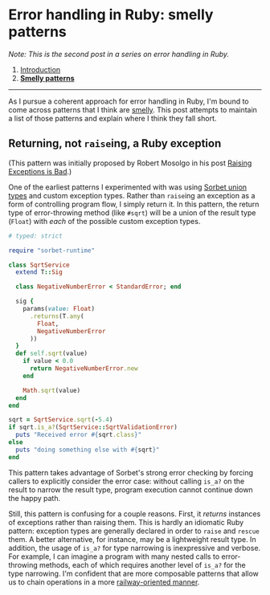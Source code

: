 # Error handling in Ruby: smelly patterns

_Note: This is the second post in a series on error handling in Ruby._

1. [Introduction](/writing/ruby-error-handling-introduction.html)
2. **[Smelly patterns](/writing/ruby-error-handling-smelly-patterns.html)**

---

As I pursue a coherent approach for error handling in Ruby, I'm bound to come
across patterns that I think are [smelly](https://en.wikipedia.org/wiki/Code_smell). This post attempts to maintain a list of those patterns and explain where I think they fall short.

## Returning, not `raise`ing, a Ruby exception

(This pattern was initially proposed by Robert Mosolgo in his post [Raising
Exceptions is Bad](https://rmosolgo.github.io/ruby/programming/2016/11/23/raising-exceptions-is-bad.html).)

One of the earliest patterns I experimented with was using [Sorbet union
types](https://sorbet.org/docs/union-types#__docusaurus) and custom exception
types. Rather than `raise`ing an exception as a form of controlling program flow, I simply return it.
In this pattern, the return type of error-throwing method (like `#sqrt`) will be a
union of the result type (`Float`) with _each_ of the possible custom exception types.

```ruby
# typed: strict

require "sorbet-runtime"

class SqrtService
  extend T::Sig

  class NegativeNumberError < StandardError; end

  sig {
    params(value: Float)
      .returns(T.any(
        Float,
        NegativeNumberError
      ))
  }
  def self.sqrt(value)
    if value < 0.0
      return NegativeNumberError.new
    end

    Math.sqrt(value)
  end
end

sqrt = SqrtService.sqrt(-5.4)
if sqrt.is_a?(SqrtService::SqrtValidationError)
  puts "Received error #{sqrt.class}"
else
  puts "doing something else with #{sqrt}"
end
```

This pattern takes advantage of Sorbet's strong error checking by forcing
callers to explicitly consider the error case: without calling `is_a?` on the result
to narrow the result type, program execution cannot continue down the happy
path.

Still, this pattern is confusing for a couple reasons. First, it _returns_
instances of exceptions rather than raising them. This is hardly an idiomatic
Ruby pattern: exception types are generally declared in order to `raise` and
`rescue` them. A better alternative, for instance, may be a lightweight result
type. In addition, the usage of `is_a?` for type narrowing is inexpressive and
verbose. For example, I can imagine a program with many nested calls to error-throwing
methods, each of which requires another level of `is_a?` for the type narrowing.
I'm confident that are more composable patterns that allow us to chain
operations in a more [railway-oriented manner](https://fsharpforfunandprofit.com/rop/).
